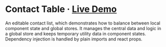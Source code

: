 # Contact Table · [Live Demo](https://solkimicreb.github.io/react-easy-state/examples/contacts/build)

An editable contact list, which demonstrates how to balance between local component state and global stores. It manages the central data and logic in a global store and keeps temporary utility data in component states. Dependency injection is handled by plain imports and react props.
